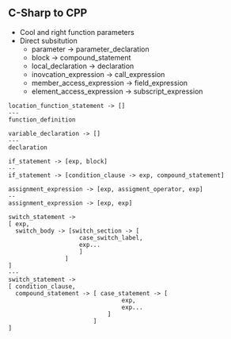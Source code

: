 ## C-Sharp to CPP
- Cool and right function parameters
- Direct subsitution
    - parameter -> parameter_declaration
    - block -> compound_statement
    - local_declaration -> declaration
    - inovcation_expression -> call_expression
    - member_access_expression -> field_expression
    - element_access_expression -> subscript_expression

```
location_function_statement -> []
---
function_definition
```

```
variable_declaration -> []
---
declaration
```

```
if_statement -> [exp, block] 
--
if_statement -> [condition_clause -> exp, compound_statement]
```

```
assignment_expression -> [exp, assigment_operator, exp]
--
assignment_expression -> [exp, exp]
```

```
switch_statement -> 
[ exp, 
  switch_body -> [switch_section -> [
                    case_switch_label,
                    exp...
                    ]
                ]
]
---
switch_statement -> 
[ condition_clause, 
  compound_statement -> [ case_statement -> [
                                exp, 
                                exp...
                            ]
                        ]
]
```
